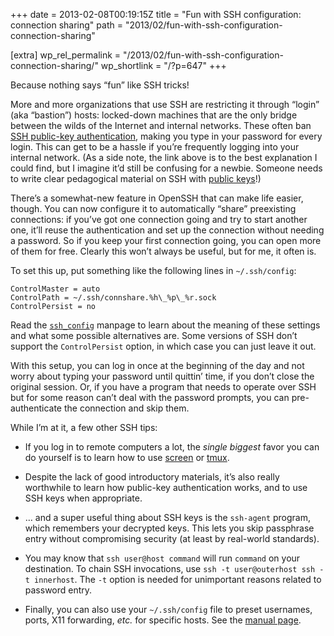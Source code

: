 +++
date = 2013-02-08T00:19:15Z
title = "Fun with SSH configuration: connection sharing"
path = "2013/02/fun-with-ssh-configuration-connection-sharing"

[extra]
wp_rel_permalink = "/2013/02/fun-with-ssh-configuration-connection-sharing/"
wp_shortlink = "/?p=647"
+++

Because nothing says “fun” like SSH tricks!

More and more organizations that use SSH are restricting it through “login”
(aka “bastion”) hosts: locked-down machines that are the only bridge between
the wilds of the Internet and internal networks. These often ban
[SSH public-key authentication](https://www.ssh.com/ssh/public-key-authentication),
making you type in your password for every login. This can get to be a hassle
if you’re frequently logging into your internal network. (As a side note, the
link above is to the best explanation I could find, but I imagine it’d still
be confusing for a newbie. Someone needs to write clear pedagogical material
on SSH
with [public keys](http://en.wikipedia.org/wiki/Public-key_cryptography)!)

There’s a somewhat-new feature in OpenSSH that can make life easier, though.
You can now configure it to automatically “share” preexisting connections: if
you’ve got one connection going and try to start another one, it’ll reuse the
authentication and set up the connection without needing a password. So if you
keep your first connection going, you can open more of them for free. Clearly
this won’t always be useful, but for me, it often is.

To set this up, put something like the following lines in `~/.ssh/config`:

```
ControlMaster = auto
ControlPath = ~/.ssh/connshare.%h\_%p\_%r.sock
ControlPersist = no
```

Read the [`ssh_config`](http://www.manpagez.com/man/5/ssh_config/) manpage to
learn about the meaning of these settings and what some possible alternatives
are. Some versions of SSH don’t support the `ControlPersist` option, in which
case you can just leave it out.

With this setup, you can log in once at the beginning of the day and not worry
about typing your password until quittin’ time, if you don’t close the
original session. Or, if you have a program that needs to operate over SSH but
for some reason can’t deal with the password prompts, you can pre-authenticate
the connection and skip them.

While I’m at it, a few other SSH tips:

- If you log in to remote computers a lot, the _single biggest_ favor you can
  do yourself is to learn how to use
  [screen](http://www.gnu.org/software/screen/) or
  [tmux](https://github.com/tmux/tmux).

- Despite the lack of good introductory materials, it’s also really worthwhile
  to learn how public-key authentication works, and to use SSH keys when
  appropriate.

- … and a super useful thing about SSH keys is the `ssh-agent` program, which
  remembers your decrypted keys. This lets you skip passphrase entry without
  compromising security (at least by real-world standards).

- You may know that `ssh user@host command` will run `command` on your
  destination. To chain SSH invocations, use `ssh -t user@outerhost ssh -t
  innerhost`. The `-t` option is needed for unimportant reasons related to
  password entry.

- Finally, you can also use your `~/.ssh/config` file to preset usernames,
  ports, X11 forwarding, _etc._ for specific hosts. See the
  [manual page](http://www.manpagez.com/man/5/ssh_config/).
